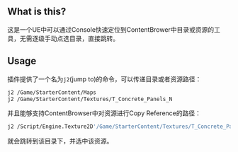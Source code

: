 ## What is this?
这是一个UE中可以通过Console快速定位到ContentBrower中目录或资源的工具，无需逐级手动点选目录，直接跳转。

## Usage

插件提供了一个名为`j2`(jump to)的命令，可以传递目录或者资源路径：

```bash
j2 /Game/StarterContent/Maps
j2 /Game/StarterContent/Textures/T_Concrete_Panels_N
```

并且能够支持ContentBrowser中对资源进行Copy Reference的路径：

```bash
j2 /Script/Engine.Texture2D'/Game/StarterContent/Textures/T_Concrete_Panels_N.T_Concrete_Panels_N'
```
就会跳转到该目录下，并选中该资源。
